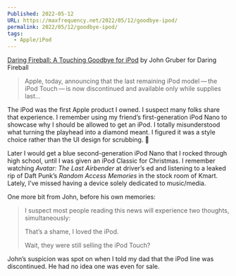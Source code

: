 ```yaml
---
Published: 2022-05-12
URL: https://maxfrequency.net/2022/05/12/goodbye-ipod/
permalink: 2022/05/12/goodbye-ipod/
tags:
  - Apple/iPod
---
```

[Daring Fireball: A Touching Goodbye for iPod](https://daringfireball.net/2022/05/touching_goodbye_for_ipod) by John Gruber for Daring Fireball

> Apple, today, announcing that the last remaining iPod model — the iPod Touch — is now discontinued and available only while supplies last…

The iPod was the first Apple product I owned. I suspect many folks share that experience. I remember using my friend’s first-generation iPod Nano to showcase why I should be allowed to get an iPod. I totally misunderstood what turning the playhead into a diamond meant. I figured it was a style choice rather than the UI design for scrubbing. 😬

Later I would get a blue second-generation iPod Nano that I rocked through high school, until I was given an iPod Classic for Christmas. I remember watching *Avatar: The Last Airbender* at driver’s ed and listening to a leaked rip of Daft Punk’s *Random Access Memories* in the stock room of Kmart. Lately, I’ve missed having a device solely dedicated to music/media.

One more bit from John, before his own memories:

> I suspect most people reading this news will experience two thoughts, simultaneously:
> 
> That’s a shame, I loved the iPod.
> 
> Wait, they were still selling the iPod Touch?

John’s suspicion was spot on when I told my dad that the iPod line was discontinued. He had no idea one was even for sale.